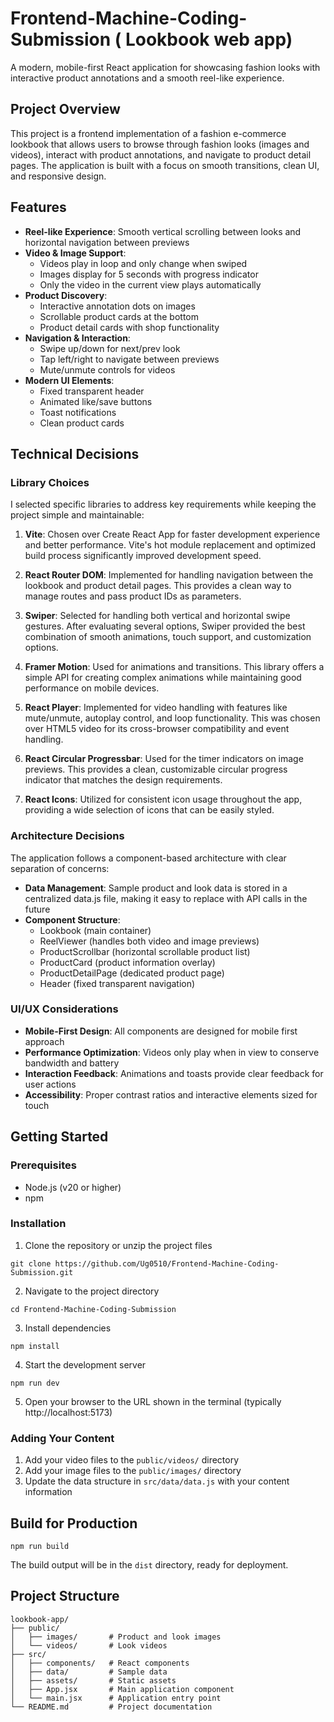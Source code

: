 # Frontend-Machine-Coding-Submission ( Lookbook web app)

A modern, mobile-first React application for showcasing fashion looks with interactive product annotations and a smooth reel-like experience.

## Project Overview

This project is a frontend implementation of a fashion e-commerce lookbook that allows users to browse through fashion looks (images and videos), interact with product annotations, and navigate to product detail pages. The application is built with a focus on smooth transitions, clean UI, and responsive design.

## Features

- **Reel-like Experience**: Smooth vertical scrolling between looks and horizontal navigation between previews
- **Video & Image Support**: 
  - Videos play in loop and only change when swiped
  - Images display for 5 seconds with progress indicator
  - Only the video in the current view plays automatically
- **Product Discovery**:
  - Interactive annotation dots on images
  - Scrollable product cards at the bottom
  - Product detail cards with shop functionality
- **Navigation & Interaction**:
  - Swipe up/down for next/prev look
  - Tap left/right to navigate between previews
  - Mute/unmute controls for videos
- **Modern UI Elements**:
  - Fixed transparent header
  - Animated like/save buttons
  - Toast notifications
  - Clean product cards

## Technical Decisions

### Library Choices

I selected specific libraries to address key requirements while keeping the project simple and maintainable:

1. **Vite**: Chosen over Create React App for faster development experience and better performance. Vite's hot module replacement and optimized build process significantly improved development speed.

2. **React Router DOM**: Implemented for handling navigation between the lookbook and product detail pages. This provides a clean way to manage routes and pass product IDs as parameters.

3. **Swiper**: Selected for handling both vertical and horizontal swipe gestures. After evaluating several options, Swiper provided the best combination of smooth animations, touch support, and customization options.

4. **Framer Motion**: Used for animations and transitions. This library offers a simple API for creating complex animations while maintaining good performance on mobile devices.

5. **React Player**: Implemented for video handling with features like mute/unmute, autoplay control, and loop functionality. This was chosen over HTML5 video for its cross-browser compatibility and event handling.

6. **React Circular Progressbar**: Used for the timer indicators on image previews. This provides a clean, customizable circular progress indicator that matches the design requirements.

7. **React Icons**: Utilized for consistent icon usage throughout the app, providing a wide selection of icons that can be easily styled.

### Architecture Decisions

The application follows a component-based architecture with clear separation of concerns:

- **Data Management**: Sample product and look data is stored in a centralized data.js file, making it easy to replace with API calls in the future
- **Component Structure**: 
  - Lookbook (main container)
  - ReelViewer (handles both video and image previews)
  - ProductScrollbar (horizontal scrollable product list)
  - ProductCard (product information overlay)
  - ProductDetailPage (dedicated product page)
  - Header (fixed transparent navigation)

### UI/UX Considerations

- **Mobile-First Design**: All components are designed for mobile first approach
- **Performance Optimization**: Videos only play when in view to conserve bandwidth and battery
- **Interaction Feedback**: Animations and toasts provide clear feedback for user actions
- **Accessibility**: Proper contrast ratios and interactive elements sized for touch

## Getting Started

### Prerequisites
- Node.js (v20 or higher)
- npm

### Installation

1. Clone the repository or unzip the project files
```
git clone https://github.com/Ug0510/Frontend-Machine-Coding-Submission.git
```

2. Navigate to the project directory
```
cd Frontend-Machine-Coding-Submission
```

3. Install dependencies
```
npm install
```

4. Start the development server
```
npm run dev
```

5. Open your browser to the URL shown in the terminal (typically http://localhost:5173)

### Adding Your Content

1. Add your video files to the `public/videos/` directory
2. Add your image files to the `public/images/` directory
3. Update the data structure in `src/data/data.js` with your content information

## Build for Production

```
npm run build
```

The build output will be in the `dist` directory, ready for deployment.


## Project Structure

```
lookbook-app/
├── public/
│   ├── images/       # Product and look images
│   └── videos/       # Look videos
├── src/
│   ├── components/   # React components
│   ├── data/         # Sample data
│   ├── assets/       # Static assets
│   ├── App.jsx       # Main application component
│   └── main.jsx      # Application entry point
└── README.md         # Project documentation
```
